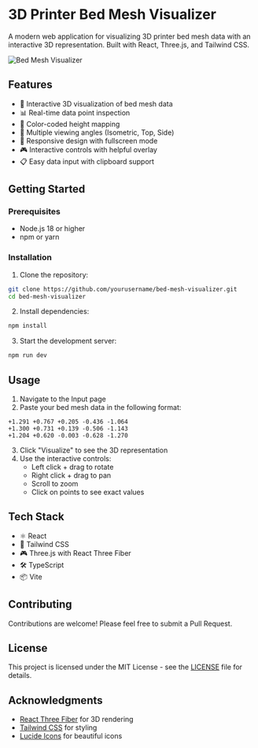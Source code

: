 # 3D Printer Bed Mesh Visualizer

A modern web application for visualizing 3D printer bed mesh data with an interactive 3D representation. Built with React, Three.js, and Tailwind CSS.

![Bed Mesh Visualizer](https://images.unsplash.com/photo-1631468182740-00d6853d6a66?auto=format&fit=crop&q=80&w=1200&h=600)

## Features

- 🎯 Interactive 3D visualization of bed mesh data
- 📊 Real-time data point inspection
- 🎨 Color-coded height mapping
- 🔄 Multiple viewing angles (Isometric, Top, Side)
- 📱 Responsive design with fullscreen mode
- 🎮 Interactive controls with helpful overlay
- 📋 Easy data input with clipboard support

## Getting Started

### Prerequisites

- Node.js 18 or higher
- npm or yarn

### Installation

1. Clone the repository:
```bash
git clone https://github.com/yourusername/bed-mesh-visualizer.git
cd bed-mesh-visualizer
```

2. Install dependencies:
```bash
npm install
```

3. Start the development server:
```bash
npm run dev
```

## Usage

1. Navigate to the Input page
2. Paste your bed mesh data in the following format:
```
+1.291 +0.767 +0.205 -0.436 -1.064
+1.300 +0.731 +0.139 -0.506 -1.143
+1.204 +0.620 -0.003 -0.628 -1.270
```

3. Click "Visualize" to see the 3D representation
4. Use the interactive controls:
   - Left click + drag to rotate
   - Right click + drag to pan
   - Scroll to zoom
   - Click on points to see exact values

## Tech Stack

- ⚛️ React
- 🎨 Tailwind CSS
- 🎮 Three.js with React Three Fiber
- 🛠️ TypeScript
- 📦 Vite

## Contributing

Contributions are welcome! Please feel free to submit a Pull Request.

## License

This project is licensed under the MIT License - see the [LICENSE](LICENSE) file for details.

## Acknowledgments

- [React Three Fiber](https://docs.pmnd.rs/react-three-fiber) for 3D rendering
- [Tailwind CSS](https://tailwindcss.com) for styling
- [Lucide Icons](https://lucide.dev) for beautiful icons